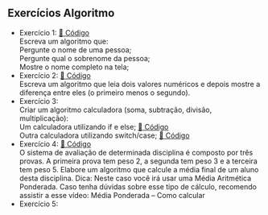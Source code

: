 ## Exercícios Algoritmo

- Exercício 1: <a href="https://codepen.io/DanielGNB/pen/poQKpyQ?editors=0010" target="_blank">:link: Código</a>
  <br>
  Escreva um algoritmo que:<br>
  Pergunte o nome de uma pessoa;<br>
  Pergunte qual o sobrenome da pessoa;<br>
  Mostre o nome completo na tela;<br>  
- Exercício 2: <a href="https://codepen.io/DanielGNB/pen/JjeZMRd?editors=0010" target="_blank">:link: Código</a>
  <br>
  Escreva um algoritmo que leia dois valores numéricos e depois mostre a diferença entre
  eles (o primeiro menos o segundo).  
- Exercício 3:
  <br>
  Criar um algoritmo calculadora (soma, subtração, divisão, multiplicação):<br>
  Um calculadora utilizando if e else; <a href="https://codepen.io/DanielGNB/pen/ZEmRvLZ?editors=0011" target="_blank">:link: Código</a><br>
  Outra calculadora utilizando switch/case; <a href="https://codepen.io/DanielGNB/pen/xxQzpJO?editors=0010" target="_blank">:link: Código</a>
- Exercício 4: <a href="https://codepen.io/DanielGNB/pen/MWzXZXM?editors=0011" target="_blank">:link: Código</a>
  <br>
  O sistema de avaliação de determinada disciplina é composto por três provas. A primeira
  prova tem peso 2, a segunda tem peso 3 e a terceira tem peso 5.
  Elabore um algoritmo que calcule a média final de um aluno desta disciplina.
  Dica: Neste caso você irá usar uma Média Aritmética Ponderada. Caso tenha dúvidas sobre
  esse tipo de cálculo, recomendo assistir a esse vídeo: Média Ponderada – Como calcular
- Exercício 5:
